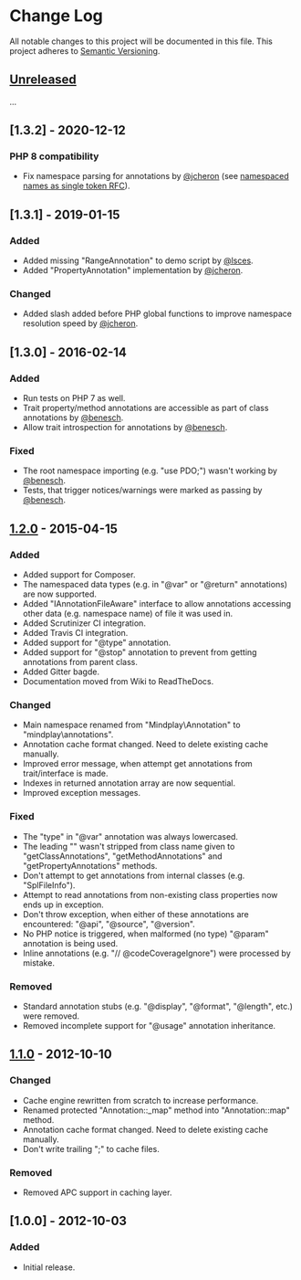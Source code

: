 # Change Log
All notable changes to this project will be documented in this file.
This project adheres to [Semantic Versioning](http://semver.org/).

## [Unreleased]
...

## [1.3.2] - 2020-12-12
### PHP 8 compatibility
* Fix namespace parsing for annotations by [@jcheron] (see [namespaced names as single token RFC](https://wiki.php.net/rfc/namespaced_names_as_token)).

## [1.3.1] - 2019-01-15
### Added
* Added missing "RangeAnnotation" to demo script by [@lsces].
* Added "PropertyAnnotation" implementation by [@jcheron].

### Changed
* Added slash added before PHP global functions to improve namespace resolution speed by [@jcheron].

## [1.3.0] - 2016-02-14
### Added
* Run tests on PHP 7 as well.
* Trait property/method annotations are accessible as part of class annotations by [@benesch].
* Allow trait introspection for annotations by [@benesch].

### Fixed
* The root namespace importing (e.g. "use PDO;") wasn't working by [@benesch].
* Tests, that trigger notices/warnings were marked as passing by [@benesch].

## [1.2.0] - 2015-04-15
### Added
* Added support for Composer.
* The namespaced data types (e.g. in "@var" or "@return" annotations) are now supported.
* Added "IAnnotationFileAware" interface to allow annotations accessing other data (e.g. namespace name) of file it was used in.
* Added Scrutinizer CI integration.
* Added Travis CI integration.
* Added support for "@type" annotation.
* Added support for "@stop" annotation to prevent from getting annotations from parent class.
* Added Gitter bagde.
* Documentation moved from Wiki to ReadTheDocs.

### Changed
* Main namespace renamed from "Mindplay\Annotation" to "mindplay\annotations".
* Annotation cache format changed. Need to delete existing cache manually.
* Improved error message, when attempt get annotations from trait/interface is made.
* Indexes in returned annotation array are now sequential.
* Improved exception messages.

### Fixed
* The "type" in "@var" annotation was always lowercased.
* The leading "\" wasn't stripped from class name given to "getClassAnnotations", "getMethodAnnotations" and "getPropertyAnnotations" methods.
* Don't attempt to get annotations from internal classes (e.g. "SplFileInfo").
* Attempt to read annotations from non-existing class properties now ends up in exception.
* Don't throw exception, when either of these annotations are encountered: "@api", "@source", "@version".
* No PHP notice is triggered, when malformed (no type) "@param" annotation is being used.
* Inline annotations (e.g. "// @codeCoverageIgnore") were processed by mistake.

### Removed
* Standard annotation stubs (e.g. "@display", "@format", "@length", etc.) were removed.
* Removed incomplete support for "@usage" annotation inheritance.

## [1.1.0] - 2012-10-10
### Changed
* Cache engine rewritten from scratch to increase performance.
* Renamed protected "Annotation::_map" method into "Annotation::map" method.
* Annotation cache format changed. Need to delete existing cache manually.
* Don't write trailing ";" to cache files.

### Removed
* Removed APC support in caching layer.

## [1.0.0] - 2012-10-03
### Added
- Initial release.

[Unreleased]: https://github.com/php-annotations/php-annotations/compare/v1.2.0...HEAD
[1.2.0]: https://github.com/php-annotations/php-annotations/compare/v1.1.0...v1.2.0
[1.1.0]: https://github.com/php-annotations/php-annotations/compare/v1.0.0...v1.1.0
[@benesch]: https://github.com/benesch
[@lsces]: https://github.com/lsces
[@jcheron]: https://github.com/jcheron
